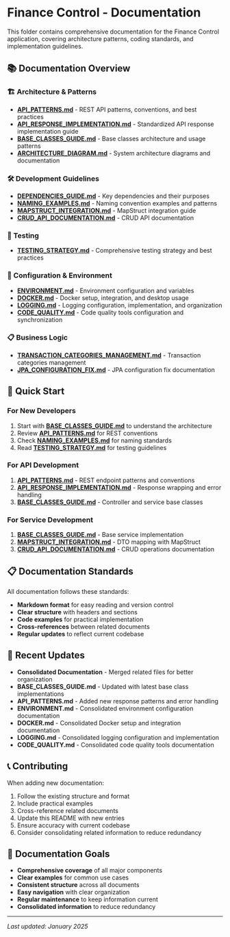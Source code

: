 # Finance Control - Documentation

This folder contains comprehensive documentation for the Finance Control application, covering architecture patterns, coding standards, and implementation guidelines.

## 📚 Documentation Overview

### 🏗️ Architecture & Patterns

- **[API_PATTERNS.md](API_PATTERNS.md)** - REST API patterns, conventions, and best practices
- **[API_RESPONSE_IMPLEMENTATION.md](API_RESPONSE_IMPLEMENTATION.md)** - Standardized API response implementation guide
- **[BASE_CLASSES_GUIDE.md](BASE_CLASSES_GUIDE.md)** - Base classes architecture and usage patterns
- **[ARCHITECTURE_DIAGRAM.md](ARCHITECTURE_DIAGRAM.md)** - System architecture diagrams and documentation

### 🛠️ Development Guidelines

- **[DEPENDENCIES_GUIDE.md](DEPENDENCIES_GUIDE.md)** - Key dependencies and their purposes
- **[NAMING_EXAMPLES.md](NAMING_EXAMPLES.md)** - Naming convention examples and patterns
- **[MAPSTRUCT_INTEGRATION.md](MAPSTRUCT_INTEGRATION.md)** - MapStruct integration guide
- **[CRUD_API_DOCUMENTATION.md](CRUD_API_DOCUMENTATION.md)** - CRUD API documentation

### 🧪 Testing

- **[TESTING_STRATEGY.md](TESTING_STRATEGY.md)** - Comprehensive testing strategy and best practices

### 🔧 Configuration & Environment

- **[ENVIRONMENT.md](ENVIRONMENT.md)** - Environment configuration and variables
- **[DOCKER.md](DOCKER.md)** - Docker setup, integration, and desktop usage
- **[LOGGING.md](LOGGING.md)** - Logging configuration, implementation, and organization
- **[CODE_QUALITY.md](CODE_QUALITY.md)** - Code quality tools configuration and synchronization

### 📋 Business Logic

- **[TRANSACTION_CATEGORIES_MANAGEMENT.md](TRANSACTION_CATEGORIES_MANAGEMENT.md)** - Transaction categories management
- **[JPA_CONFIGURATION_FIX.md](JPA_CONFIGURATION_FIX.md)** - JPA configuration fix documentation

## 🎯 Quick Start

### For New Developers
1. Start with **[BASE_CLASSES_GUIDE.md](BASE_CLASSES_GUIDE.md)** to understand the architecture
2. Review **[API_PATTERNS.md](API_PATTERNS.md)** for REST conventions
3. Check **[NAMING_EXAMPLES.md](NAMING_EXAMPLES.md)** for naming standards
4. Read **[TESTING_STRATEGY.md](TESTING_STRATEGY.md)** for testing guidelines

### For API Development
1. **[API_PATTERNS.md](API_PATTERNS.md)** - REST endpoint patterns and conventions
2. **[API_RESPONSE_IMPLEMENTATION.md](API_RESPONSE_IMPLEMENTATION.md)** - Response wrapping and error handling
3. **[BASE_CLASSES_GUIDE.md](BASE_CLASSES_GUIDE.md)** - Controller and service base classes

### For Service Development
1. **[BASE_CLASSES_GUIDE.md](BASE_CLASSES_GUIDE.md)** - Base service implementation
2. **[MAPSTRUCT_INTEGRATION.md](MAPSTRUCT_INTEGRATION.md)** - DTO mapping with MapStruct
3. **[CRUD_API_DOCUMENTATION.md](CRUD_API_DOCUMENTATION.md)** - CRUD operations documentation

## 📋 Documentation Standards

All documentation follows these standards:
- **Markdown format** for easy reading and version control
- **Clear structure** with headers and sections
- **Code examples** for practical implementation
- **Cross-references** between related documents
- **Regular updates** to reflect current codebase

## 🔄 Recent Updates

- **Consolidated Documentation** - Merged related files for better organization
- **BASE_CLASSES_GUIDE.md** - Updated with latest base class implementations
- **API_PATTERNS.md** - Added new response patterns and error handling
- **ENVIRONMENT.md** - Consolidated environment configuration documentation
- **DOCKER.md** - Consolidated Docker setup and integration documentation
- **LOGGING.md** - Consolidated logging configuration and implementation
- **CODE_QUALITY.md** - Consolidated code quality tools documentation

## 📞 Contributing

When adding new documentation:
1. Follow the existing structure and format
2. Include practical examples
3. Cross-reference related documents
4. Update this README with new entries
5. Ensure accuracy with current codebase
6. Consider consolidating related information to reduce redundancy

## 🎯 Documentation Goals

- **Comprehensive coverage** of all major components
- **Clear examples** for common use cases
- **Consistent structure** across all documents
- **Easy navigation** with clear organization
- **Regular maintenance** to keep information current
- **Consolidated information** to reduce redundancy

---

*Last updated: January 2025*
